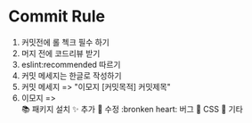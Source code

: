 # Commit Rule
  1. 커밋전에 롤 첵크 필수 하기
  2. 머지 전에 코드리뷰 받기
  3. eslint:recommended 따르기 
  4. 커밋 메세지는 한글로 작성하기
  5. 커밋 메세지 => "이모지 [커밋목적] 커밋제목"
  6. 이모지 =>  
  :books: 패키지 설치
  :sparkles: 추가
  :hammer: 수정
  :bronken heart: 버그
  :nail_care: CSS
  :guitar: 기타